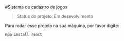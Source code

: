 #Sistema de cadastro de jogos

> Status do projeto: Em desevolvimento

Para rodar esse projeto na sua máquina, por favor digite:

```
npm install react
```
